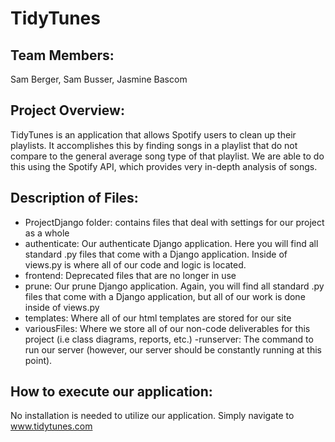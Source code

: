 # TidyTunes
## Team Members: 

Sam Berger, Sam Busser, Jasmine Bascom


## Project Overview:

TidyTunes is an application that allows Spotify users to clean up their playlists. It accomplishes this by finding songs in a playlist that do not compare to the general average song type of that playlist. We are able to do this using the Spotify API, which provides very in-depth analysis of songs. 

## Description of Files:

- ProjectDjango folder: contains files that deal with settings for our project as a whole
- authenticate: Our authenticate Django application. Here you will find all standard .py files that come with a Django application. Inside of views.py is where all of our code and logic is located. 
- frontend: Deprecated files that are no longer in use
- prune: Our prune Django application. Again, you will find all standard .py files that come with a Django application, but all of our work is done inside of views.py
- templates: Where all of our html templates are stored for our site 
- variousFiles: Where we store all of our non-code deliverables for this project (i.e class diagrams, reports, etc.) 
-runserver: The command to run our server (however, our server should be constantly running at this point). 

## How to execute our application:

No installation is needed to utilize our application. Simply navigate to www.tidytunes.com
